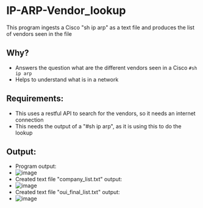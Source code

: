 # IP-ARP-Vendor_lookup
This program ingests a Cisco "sh ip arp" as a text file and produces the list of vendors seen in the file 
## Why?
* Answers the question what are the different vendors seen in a Cisco ```#sh ip arp```
* Helps to understand what is in a network
## Requirements:
* This uses a restful API to search for the vendors, so it needs an internet connection
* This needs the output of a "#sh ip arp", as it is using this to do the lookup
## Output:
* Program output:
* ![image](https://user-images.githubusercontent.com/48565067/144634065-582c1eec-2576-4866-8057-112bf1f5e06d.png)
* Created text file "company_list.txt" output:
* ![image](https://user-images.githubusercontent.com/48565067/144633574-5bc13c04-a712-490d-b186-a30b4d9d8a73.png)
* Created text file "oui_final_list.txt" output:
* ![image](https://user-images.githubusercontent.com/48565067/144633706-24bbe2ef-6965-4847-b3a9-0f22242ff95f.png)


